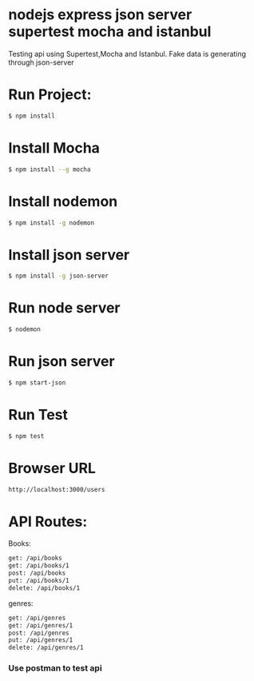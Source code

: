 # nodejs express json server supertest mocha and istanbul
Testing api using Supertest,Mocha and Istanbul. Fake data is generating through json-server

# Run Project:
```sh
$ npm install
```
# Install Mocha
```sh
$ npm install --g mocha
```

# Install nodemon
```sh
$ npm install -g nodemon
```


# Install json server

```sh
$ npm install -g json-server
```

# Run node server
```sh
$ nodemon
```

# Run json server
```sh
$ npm start-json
```

# Run Test
```sh
$ npm test
```

# Browser URL
```sh
http://localhost:3000/users
```

# API Routes:
Books:
```sh
get: /api/books
get: /api/books/1
post: /api/books
put: /api/books/1
delete: /api/books/1
```

genres:

```sh
get: /api/genres
get: /api/genres/1
post: /api/genres
put: /api/genres/1
delete: /api/genres/1
```
### Use postman to test api
